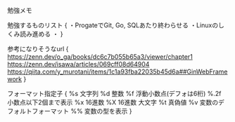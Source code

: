 勉強メモ

勉強するものリスト {
    ・ProgateでGit, Go, SQLあたり終わらせる
    ・Linuxのしくみ読み進める
    ・
}

参考になりそうなurl {
    https://zenn.dev/o_ga/books/dc6c7b055b65a3/viewer/chapter1
    https://zenn.dev/isawa/articles/069cff08d64904
    https://qiita.com/y_murotani/items/1c1a93fba22035b45d6a##GinWebFramework
}

フォーマット指定子 {
    %s 文字列
    %d 整数
    %f 浮動小数点(デフォは6桁)
    %.2f 小数点以下2個まで表示
    %x 16進数
    %X 16進数 大文字
    %t 真偽値 
    %v 変数のデフォルトフォーマット
    %% 変数の型を表示
}